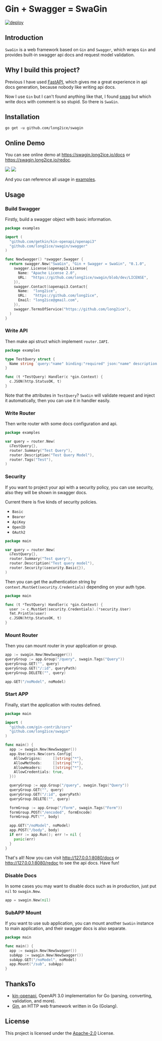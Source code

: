 # Gin + Swagger = SwaGin

[![deploy](https://github.com/long2ice/swagin/actions/workflows/deploy.yml/badge.svg)](https://github.com/long2ice/swagin/actions/workflows/deploy.yml)

## Introduction

`SwaGin` is a web framework based on `Gin` and `Swagger`, which wraps `Gin` and provides built-in swagger api docs and
request model validation.

## Why I build this project?

Previous I have used [FastAPI](https://github.com/tiangolo/fastapi), which gives me a great experience in api docs
generation, because nobody like writing api docs.

Now I use `Gin` but I can't found anything like that, I found [swag](https://github.com/swaggo/swag) but which write
docs with comment is so stupid. So there is `SwaGin`.

## Installation

```shell
go get -u github.com/long2ice/swagin
```

## Online Demo

You can see online demo at <https://swagin.long2ice.io/docs> or <https://swagin.long2ice.io/redoc>.

![](https://raw.githubusercontent.com/long2ice/swagin/dev/images/docs.png)
![](https://raw.githubusercontent.com/long2ice/swagin/dev/images/redoc.png)

And you can reference all usage in [examples](https://github.com/long2ice/swagin/tree/dev/examples).

## Usage

### Build Swagger

Firstly, build a swagger object with basic information.

```go
package examples

import (
  "github.com/getkin/kin-openapi/openapi3"
  "github.com/long2ice/swagin/swagger"
)

func NewSwagger() *swagger.Swagger {
  return swagger.New("SwaGin", "Gin + Swagger = SwaGin", "0.1.0",
    swagger.License(&openapi3.License{
      Name: "Apache License 2.0",
      URL:  "https://github.com/long2ice/swagin/blob/dev/LICENSE",
    }),
    swagger.Contact(&openapi3.Contact{
      Name:  "long2ice",
      URL:   "https://github.com/long2ice",
      Email: "long2ice@gmail.com",
    }),
    swagger.TermsOfService("https://github.com/long2ice"),
  )
}
```

### Write API

Then make api struct which implement `router.IAPI`.

```go
package examples

type TestQuery struct {
  Name string `query:"name" binding:"required" json:"name" description:"name of model" default:"test"`
}

func (t *TestQuery) Handler(c *gin.Context) {
  c.JSON(http.StatusOK, t)
}
```

Note that the attributes in `TestQuery`? `SwaGin` will validate request and inject it automatically, then you can use it
in handler easily.

### Write Router

Then write router with some docs configuration and api.

```go
package examples

var query = router.New(
  &TestQuery{},
  router.Summary("Test Query"),
  router.Description("Test Query Model"),
  router.Tags("Test"),
)
```

### Security

If you want to project your api with a security policy, you can use security, also they will be shown in swagger docs.

Current there is five kinds of security policies.

- `Basic`
- `Bearer`
- `ApiKey`
- `OpenID`
- `OAuth2`

```go
package main

var query = router.New(
  &TestQuery{},
  router.Summary("Test query"),
  router.Description("Test query model"),
  router.Security(&security.Basic{}),
)
```

Then you can get the authentication string by `context.MustGet(security.Credentials)` depending on your auth type.

```go
package main

func (t *TestQuery) Handler(c *gin.Context) {
  user := c.MustGet(security.Credentials).(*security.User)
  fmt.Println(user)
  c.JSON(http.StatusOK, t)
}
```

### Mount Router

Then you can mount router in your application or group.

```go
app := swagin.New(NewSwagger())
queryGroup := app.Group("/query", swagin.Tags("Query"))
queryGroup.GET("", query)
queryGroup.GET("/:id", queryPath)
queryGroup.DELETE("", query)

app.GET("/noModel", noModel)
```

### Start APP

Finally, start the application with routes defined.

```go
package main

import (
  "github.com/gin-contrib/cors"
  "github.com/long2ice/swagin"
)

func main() {
  app := swagin.New(NewSwagger())
  app.Use(cors.New(cors.Config{
    AllowOrigins:     []string{"*"},
    AllowMethods:     []string{"*"},
    AllowHeaders:     []string{"*"},
    AllowCredentials: true,
  }))

  queryGroup := app.Group("/query", swagin.Tags("Query"))
  queryGroup.GET("", query)
  queryGroup.GET("/:id", queryPath)
  queryGroup.DELETE("", query)

  formGroup := app.Group("/form", swagin.Tags("Form"))
  formGroup.POST("/encoded", formEncode)
  formGroup.PUT("", body)

  app.GET("/noModel", noModel)
  app.POST("/body", body)
  if err := app.Run(); err != nil {
    panic(err)
  }
}
```

That's all! Now you can visit <http://127.0.0.1:8080/docs> or <http://127.0.0.1:8080/redoc> to see the api docs. Have
fun!

### Disable Docs

In some cases you may want to disable docs such as in production, just put `nil` to `swagin.New`.

```go
app = swagin.New(nil)
```

### SubAPP Mount

If you want to use sub application, you can mount another `SwaGin` instance to main application, and their swagger docs
is also separate.

```go
package main

func main() {
  app := swagin.New(NewSwagger())
  subApp := swagin.New(NewSwagger())
  subApp.GET("/noModel", noModel)
  app.Mount("/sub", subApp)
}

```

## ThanksTo

- [kin-openapi](https://github.com/getkin/kin-openapi), OpenAPI 3.0 implementation for Go (parsing, converting,
  validation, and more).
- [Gin](https://github.com/gin-gonic/gin), an HTTP web framework written in Go (Golang).

## License

This project is licensed under the
[Apache-2.0](https://github.com/long2ice/swagin/blob/master/LICENSE)
License.